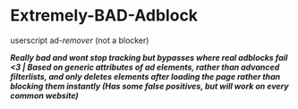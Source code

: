 # Extremely-BAD-Adblock
userscript ad-*remover* (not a blocker)

***Really bad and wont stop tracking but bypasses where real adblocks fail <3 | Based on generic attributes of ad elements, rather than advanced filterlists, and only deletes elements after loading the page rather than blocking them instantly (Has some false positives, but will work on every common website)***
